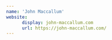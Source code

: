 ```yaml
---
name: 'John Maccallum'
website: 
      display: john-maccallum.com
      url: https://john-maccallum.com/
---
```

